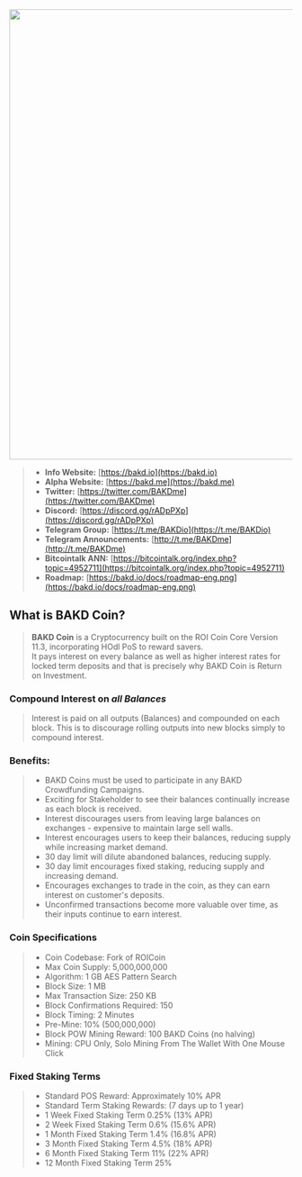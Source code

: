 <img src="https://bakd.io/images/logo.png" width="800">

> * __Info Website:__ [https://bakd.io](https://bakd.io)
> * __Alpha Website:__ [https://bakd.me](https://bakd.me)
> * __Twitter:__ [https://twitter.com/BAKDme](https://twitter.com/BAKDme)
> * __Discord:__ [https://discord.gg/rADpPXp](https://discord.gg/rADpPXp)
> * __Telegram Group:__ [https://t.me/BAKDio](https://t.me/BAKDio)
> * __Telegram Announcements:__ [http://t.me/BAKDme](http://t.me/BAKDme)
> * __Bitcointalk ANN:__ [https://bitcointalk.org/index.php?topic=4952711](https://bitcointalk.org/index.php?topic=4952711)
> * __Roadmap:__ [https://bakd.io/docs/roadmap-eng.png](https://bakd.io/docs/roadmap-eng.png)

## What is BAKD Coin?

> **BAKD Coin** is a Cryptocurrency built on the ROI Coin Core Version 11.3, incorporating HOdl PoS to reward savers.  
> It pays interest on every balance as well as higher interest rates for locked term deposits and that is precisely why BAKD Coin is Return on Investment.

### Compound Interest on _all Balances_

> Interest is paid on all outputs (Balances) and compounded on each block. This is to discourage rolling outputs into new blocks simply to compound interest.

### Benefits:

> -  BAKD Coins must be used to participate in any BAKD Crowdfunding Campaigns.
> -  Exciting for Stakeholder to see their balances continually increase as each block is received.
> -  Interest discourages users from leaving large balances on exchanges - expensive to maintain large sell walls.
> -  Interest encourages users to keep their balances, reducing supply while increasing market demand.
> -  30 day limit will dilute abandoned balances, reducing supply.
> -  30 day limit encourages fixed staking, reducing supply and increasing demand.
> -  Encourages exchanges to trade in the coin, as they can earn interest on customer's deposits.
> -  Unconfirmed transactions become more valuable over time, as their inputs continue to earn interest. 

### Coin Specifications
> -  Coin Codebase: Fork of ROICoin
> -  Max Coin Supply: 5,000,000,000
> -  Algorithm: 1 GB AES Pattern Search
> -  Block Size: 1 MB
> -  Max Transaction Size: 250 KB
> -  Block Confirmations Required: 150
> -  Block Timing: 2 Minutes
> -  Pre-Mine: 10% (500,000,000)
> -  Block POW Mining Reward: 100 BAKD Coins (no halving)
> -  Mining: CPU Only, Solo Mining From The Wallet With One Mouse Click

### Fixed Staking Terms
> -  Standard POS Reward: Approximately 10% APR
> -  Standard Term Staking Rewards: (7 days up to 1 year)
> -  1 Week Fixed Staking Term 0.25% (13% APR)
> -  2 Week Fixed Staking Term 0.6% (15.6% APR)
> -  1 Month Fixed Staking Term 1.4% (16.8% APR)
> -  3 Month Fixed Staking Term 4.5% (18% APR)
> -  6 Month Fixed Staking Term 11% (22% APR)
> -  12 Month Fixed Staking Term 25%
